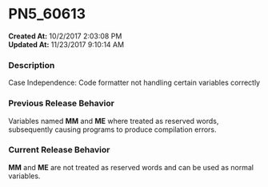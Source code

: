 # PN5_60613

**Created At:** 10/2/2017 2:03:08 PM  
**Updated At:** 11/23/2017 9:10:14 AM  


### Description

Case Independence: Code formatter not handling certain variables correctly



### Previous Release Behavior

Variables named **MM** and **ME** where treated as reserved words, subsequently causing programs to produce compilation errors.



### Current Release Behavior

**MM** and **ME** are not treated as reserved words and can be used as normal variables.
